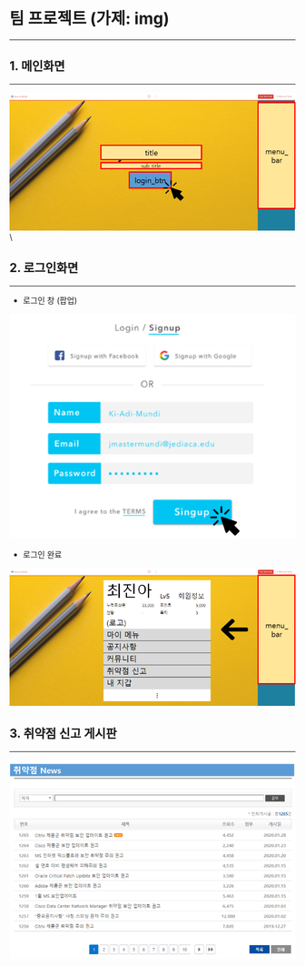 # 팀 프로젝트 (가제: img)

---

## 1. 메인화면

---

![img/Untitled.png](img/Untitled.png)\

## 2. 로그인화면

---

- 로그인 창 (팝업)

![img/Untitled%201.png](img/Untitled%201.png)

- 로그인 완료

![img/Untitled%202.png](img/Untitled%202.png)

## 3. 취약점 신고 게시판

---

![img/Untitled%203.png](img/Untitled%203.png)